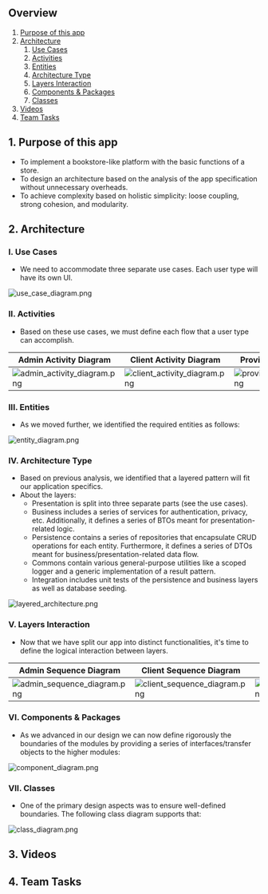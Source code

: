 ## Overview

1. [Purpose of this app](#1-purpose-of-this-app)
2. [Architecture](#2-architecture)
    1. [Use Cases](#i-use-cases)
    2. [Activities](#ii-activities)
    3. [Entities](#iii-entities)
    4. [Architecture Type](#iv-architecture-type)
    5. [Layers Interaction](#v-layers-interaction)
    6. [Components & Packages](#vi-components--packages)
    7. [Classes](#vii-classes)
3. [Videos](#3-videos)
4. [Team Tasks](#4-team-tasks)

## 1. Purpose of this app

- To implement a bookstore-like platform with the basic functions of a store.
- To design an architecture based on the analysis of the app specification without unnecessary overheads.
- To achieve complexity based on holistic simplicity: loose coupling, strong cohesion, and modularity.

## 2. Architecture

### I. Use Cases

- We need to accommodate three separate use cases. Each user type will have its own UI.

![use_case_diagram.png](images/use_case_diagram.png)

### II. Activities

- Based on these use cases, we must define each flow that a user type can accomplish.

| Admin Activity Diagram                                           | Client Activity Diagram                                            | Provider Activity Diagram                                              |
|------------------------------------------------------------------|--------------------------------------------------------------------|------------------------------------------------------------------------|
| ![admin_activity_diagram.png](images/admin_activity_diagram.png) | ![client_activity_diagram.png](images/client_activity_diagram.png) | ![provider_activity_diagram.png](images/provider_activity_diagram.png) |

### III. Entities

- As we moved further, we identified the required entities as follows:

![entity_diagram.png](images/entity_diagram.png)

### IV. Architecture Type

- Based on previous analysis, we identified that a layered pattern will fit our application specifics.
- About the layers:
    - Presentation is split into three separate parts (see the use cases).
    - Business includes a series of services for authentication, privacy, etc. Additionally, it defines a series of BTOs
      meant for presentation-related logic.
    - Persistence contains a series of repositories that encapsulate CRUD operations for each entity. Furthermore, it
      defines a series of DTOs meant for business/presentation-related data flow.
    - Commons contain various general-purpose utilities like a scoped logger and a generic implementation of a result
      pattern.
    - Integration includes unit tests of the persistence and business layers as well as database seeding.

![layered_architecture.png](images/layered_architecture.png)

### V. Layers Interaction

- Now that we have split our app into distinct functionalities, it's time to define the logical interaction between
  layers.

| Admin Sequence Diagram                                           | Client Sequence Diagram                                            | Provider Sequence Diagram                                              |
|------------------------------------------------------------------|--------------------------------------------------------------------|------------------------------------------------------------------------|
| ![admin_sequence_diagram.png](images/admin_sequence_diagram.png) | ![client_sequence_diagram.png](images/client_sequence_diagram.png) | ![provider_sequence_diagram.png](images/provider_sequence_diagram.png) |

### VI. Components & Packages
- As we advanced in our design we can now define rigorously the boundaries of the modules by providing a series of interfaces/transfer objects to the higher modules:

![component_diagram.png](images/component_diagram.png)

### VII. Classes

- One of the primary design aspects was to ensure well-defined boundaries. The following class diagram supports that:

![class_diagram.png](images/class_diagram.png)

## 3. Videos

## 4. Team Tasks
